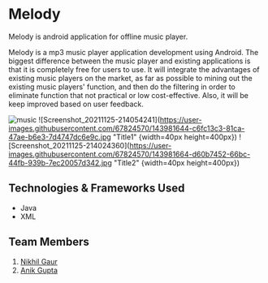 
# Melody
Melody is android application for offline music player.

Melody is a mp3 music player application development using Android. The biggest 
difference between the music player and existing applications is that it is completely 
free for users to use. It will integrate the advantages of existing music players on the 
market, as far as possible to mining out the existing music players' function, and then 
do the filtering in order to eliminate function that not practical or low cost-effective. 
Also, it will be keep improved based on user feedback.

![music](https://user-images.githubusercontent.com/67824570/143304969-e2dcfb52-341c-4c24-98b4-08ee1c8ed406.png)
![Screenshot_20211125-214054241](https://user-images.githubusercontent.com/67824570/143981644-c6fc13c3-81ca-47ae-b6e3-7d4747dc6e9c.jpg "Title1" {width=40px height=400px})
![Screenshot_20211125-214024360](https://user-images.githubusercontent.com/67824570/143981664-d60b7452-66bc-44fb-939b-7ec20057d342.jpg "Title2" {width=40px height=400px})




## Technologies & Frameworks Used
<ul>
    <li>Java</li>
    <li>XML</li>
</ul>

## Team Members
<ol>
<li><a href="https://github.com/nikhil-gaur457" target="_blank">Nikhil Gaur</a></li>
<li><a href="https://github.com/Anik-23" target="_blank">Anik Gupta</a></li>
</ol>

